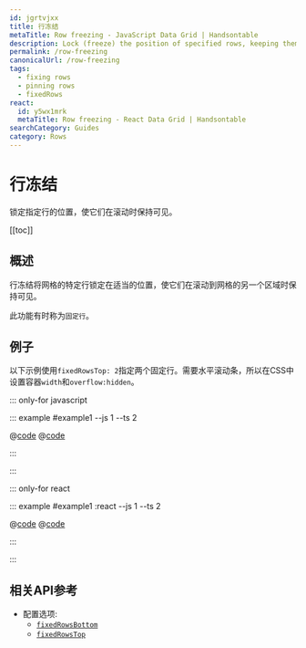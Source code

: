 ```yaml
---
id: jgrtvjxx
title: 行冻结
metaTitle: Row freezing - JavaScript Data Grid | Handsontable
description: Lock (freeze) the position of specified rows, keeping them visible while scrolling to another area of the grid. This feature is sometimes called "pinned rows".
permalink: /row-freezing
canonicalUrl: /row-freezing
tags:
  - fixing rows
  - pinning rows
  - fixedRows
react:
  id: y5wx1mrk
  metaTitle: Row freezing - React Data Grid | Handsontable
searchCategory: Guides
category: Rows
---
```


# 行冻结

锁定指定行的位置，使它们在滚动时保持可见。

[[toc]]

## 概述

行冻结将网格的特定行锁定在适当的位置，使它们在滚动到网格的另一个区域时保持可见。

此功能有时称为`固定行`。

## 例子

以下示例使用`fixedRowsTop: 2`指定两个固定行。需要水平滚动条，所以在CSS中设置容器`width`和`overflow:hidden`。

::: only-for javascript

::: example #example1 --js 1 --ts 2

@[code](@/content/guides/rows/row-freezing/javascript/example1.js)
@[code](@/content/guides/rows/row-freezing/javascript/example1.ts)

:::

:::

::: only-for react

::: example #example1 :react --js 1 --ts 2

@[code](@/content/guides/rows/row-freezing/react/example1.jsx)
@[code](@/content/guides/rows/row-freezing/react/example1.tsx)

:::

:::

## 相关API参考

- 配置选项:
  - [`fixedRowsBottom`](@/api/options.md#fixedrowsbottom)
  - [`fixedRowsTop`](@/api/options.md#fixedrowstop)
